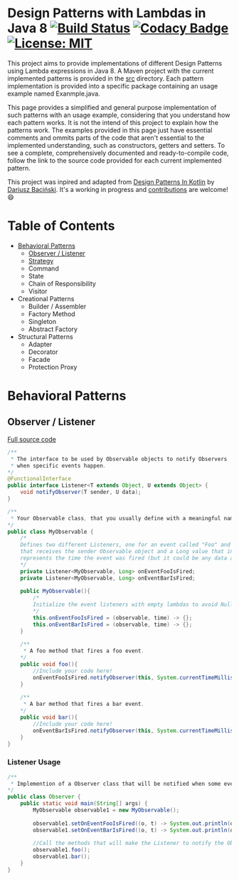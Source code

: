 # Design Patterns with Lambdas in Java 8 [![Build Status](https://travis-ci.org/manoelcampos/Design-Patterns-with-Lambdas-in-Java8.png?branch=master)](https://travis-ci.org/manoelcampos/Design-Patterns-with-Lambdas-in-Java8) [![Codacy Badge](https://api.codacy.com/project/badge/Grade/4bedb98956b94c5d9c5754ee3214287f)](https://www.codacy.com/app/manoelcampos/Design-Patterns-with-Lambdas-in-Java8?utm_source=github.com&amp;utm_medium=referral&amp;utm_content=manoelcampos/Design-Patterns-with-Lambdas-in-Java8&amp;utm_campaign=Badge_Grade) [![License: MIT](https://img.shields.io/badge/License-MIT-yellow.svg)](https://opensource.org/licenses/MIT)

This project aims to provide implementations of different Design Patterns using Lambda expressions in Java 8.
A Maven project with the current implemented patterns is provided in the [src](src) directory.
Each pattern implementation is provided into a specific package containing an usage example named Exanmple.java.

This page provides a simplified and general purpose implementation of such patterns with an usage example,
considering that you understand how each pattern works. It is not the intend of this project to explain
how the patterns work. The examples provided in this page just have essential comments and ommits
parts of the code that aren't essential to the implemented understanding, such as constructors,
getters and setters. To see a complete, comprehensively documented and ready-to-compile code, 
follow the link to the source code provided for each current implemented pattern.

This project was inpired and adapted from [Design Patterns In Kotlin](https://github.com/dbacinski/Design-Patterns-In-Kotlin) by [Dariusz Baciński](https://twitter.com/dbacinski).
It's a working in progress and [contributions](CONTRIBUTING.md) are welcome! :smile:

# Table of Contents

* [Behavioral Patterns](#Behavioral-Patterns)
	* [Observer / Listener](#observer--listener)
	* [Strategy](src/main/java/designpatterns/strategy)
	* Command
	* State
	* Chain of Responsibility
	* Visitor
* Creational Patterns
	* Builder / Assembler
	* Factory Method
	* Singleton
	* Abstract Factory
* Structural Patterns
	* Adapter
	* Decorator
	* Facade
	* Protection Proxy


# Behavioral Patterns

## Observer / Listener
[Full source code](/src/main/java/designpatterns/listener)

```java
/**
 * The interface to be used by Observable objects to notify Observers
 * when specific events happen. 
*/
@FunctionalInterface
public interface Listener<T extends Object, U extends Object> {
    void notifyObserver(T sender, U data);
}

/**
 * Your Observable class, that you usually define with a meaningful name such as "Car", "Student" or anything else.
*/
public class MyObservable {    
    /*
    Defines two different Listeners, one for an event called "Foo" and other "Bar"
    that receives the sender Observable object and a Long value that in this case,
    represents the time the event was fired (but it could be any data and type you want).
    */
    private Listener<MyObservable, Long> onEventFooIsFired;
    private Listener<MyObservable, Long> onEventBarIsFired;
    
    public MyObservable(){
		/*
		Initialize the event listeners with empty lambdas to avoid NullPointerException's.		
		*/
        this.onEventFooIsFired = (observable, time) -> {};
        this.onEventBarIsFired = (observable, time) -> {};
    }
    
	/**
	 * A foo method that fires a foo event.
	*/
	public void foo(){
		//Include your code here!
        onEventFooIsFired.notifyObserver(this, System.currentTimeMillis());
    }
    
	/**
	 * A bar method that fires a bar event.
	*/
    public void bar(){
		//Include your code here!
        onEventBarIsFired.notifyObserver(this, System.currentTimeMillis());
    }    
}
```

### Listener Usage

```java
/**
 * Implemention of a Observer class that will be notified when some events in Observable objects happen. 
*/
public class Observer {
    public static void main(String[] args) {
        MyObservable observable1 = new MyObservable();
        
		observable1.setOnEventFooIsFired((o, t) -> System.out.println(o + " foo method fired at time " + t));
		observable1.setOnEventBarIsFired((o, t) -> System.out.println(o + " bar method fired at time " + t));
                
		//Call the methods that will make the Listener to notify the Observer 
        observable1.foo();
        observable1.bar();
    }
}
```